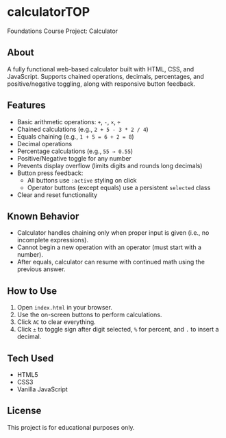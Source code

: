 # calculatorTOP
Foundations Course Project: Calculator

## About
A fully functional web-based calculator built with HTML, CSS, and JavaScript. Supports chained operations, decimals, percentages, and positive/negative toggling, along with responsive button feedback.

## Features
- Basic arithmetic operations: `+`, `-`, `×`, `÷`
- Chained calculations (e.g., `2 + 5 - 3 * 2 / 4`)
- Equals chaining (e.g., `1 + 5 = 6 + 2 = 8`)
- Decimal operations
- Percentage calculations (e.g., `55 → 0.55`)
- Positive/Negative toggle for any number
- Prevents display overflow (limits digits and rounds long decimals)
- Button press feedback:
  - All buttons use `:active` styling on click
  - Operator buttons (except equals) use a persistent `selected` class
- Clear and reset functionality

## Known Behavior
- Calculator handles chaining only when proper input is given (i.e., no incomplete expressions).
- Cannot begin a new operation with an operator (must start with a number).
- After equals, calculator can resume with continued math using the previous answer.

## How to Use
1. Open `index.html` in your browser.
2. Use the on-screen buttons to perform calculations.
3. Click `AC` to clear everything.
4. Click `±` to toggle sign after digit selected, `%` for percent, and `.` to insert a decimal.

## Tech Used
- HTML5  
- CSS3 
- Vanilla JavaScript

## License
This project is for educational purposes only.